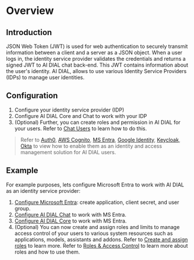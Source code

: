 # Overview

## Introduction

JSON Web Token (JWT) is used for web authentication to securely transmit information between a client and a server as a JSON object. When a user logs in, the identity service provider validates the credentials and returns a signed JWT to AI DIAL chat back-end. This JWT contains information about the user's identity. AI DIAL, allows to use various Identity Service Providers (IDPs) to manage user identities.

## Configuration

1. Configure your identity service provider (IDP)
2. Configure AI DIAL Core and Chat to work with your IDP
3. (Optional) Further, you can create roles and permission in AI DIAL for your users. Refer to [Chat Users](/docs/Roles%20and%20Access%20Control/2.chat-users.md) to learn how to do this.

> Refer to [Auth0](/docs/Auth/2.%20Web/2.IDPs/auth0.md), [AWS Cognito](/docs/Auth/2.%20Web/2.IDPs/cognito.md), [MS Entra](/docs/Auth/2.%20Web/2.IDPs/entraID.md), [Google Identity](/docs/Auth/2.%20Web/2.IDPs/google.md), [Keycloak](/docs/Auth/2.%20Web/2.IDPs/keycloak.md), [Okta](/docs/Auth/2.%20Web/2.IDPs/okta.md) to view how to enable them as an identity and access management solution for AI DIAL users.

## Example

For example purposes, lets configure Microsoft Entra to work with AI DIAL as an identity service provider: 

1. [Configure Microsoft Entra](/docs/Auth/2.%20Web/2.IDPs/entraID.md#configure-microsoft-entra-id): create application, client secret, and user group.
2. [Configure AI DIAL Chat](/docs/Auth/2.%20Web/2.IDPs/entraID.md#ai-dial-chat-settings) to work with MS Entra.
3. [Configure AI DIAL Core](/docs/Auth/2.%20Web/2.IDPs/entraID.md#ai-dial-core-settings) to work with MS Entra.
4. (Optional) You can now create and assign roles and limits to manage access control of your users to various system resources such as applications, models, assistants and addons. Refer to [Create and assign roles](/docs/Auth/2.%20Web/2.IDPs/entraID.md#assignment-of-roles) to learn more. Refer to [Roles & Access Control](/docs/Roles%20and%20Access%20Control/1.overview.md) to learn more about roles and how to use them. 

